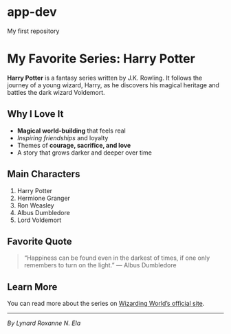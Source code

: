 # app-dev
My first repository 
# My Favorite Series: **Harry Potter**

**Harry Potter** is a fantasy series written by J.K. Rowling. It follows the journey of a young wizard, Harry, as he discovers his magical heritage and battles the dark wizard Voldemort.

## Why I Love It

- **Magical world-building** that feels real  
- *Inspiring friendships* and loyalty  
- Themes of **courage, sacrifice, and love**  
- A story that grows darker and deeper over time  

## Main Characters

1. Harry Potter  
2. Hermione Granger  
3. Ron Weasley  
4. Albus Dumbledore  
5. Lord Voldemort  

## Favorite Quote

> “Happiness can be found even in the darkest of times, if one only remembers to turn on the light.” — Albus Dumbledore

## Learn More

You can read more about the series on [Wizarding World’s official site](https://www.wizardingworld.com/).

---

*By Lynard Roxanne N. Ela*
